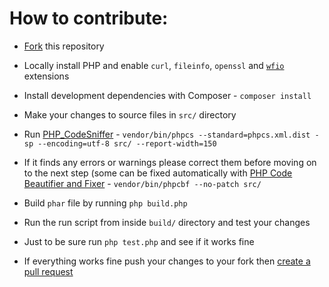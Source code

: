 # How to contribute:

- [Fork](https://github.com/jacklul/e621-Batch-Reverse-Search/fork) this repository

- Locally install PHP and enable `curl`, `fileinfo`, `openssl` and [`wfio`](https://github.com/kenjiuno/php-wfio) extensions 

- Install development dependencies with Composer - `composer install`

- Make your changes to source files in `src/` directory

- Run [PHP_CodeSniffer](https://github.com/squizlabs/PHP_CodeSniffer) - `vendor/bin/phpcs --standard=phpcs.xml.dist -sp --encoding=utf-8 src/ --report-width=150`

- If it finds any errors or warnings please correct them before moving on to the next step (some can be fixed automatically with [PHP Code Beautifier and Fixer](https://github.com/squizlabs/PHP_CodeSniffer/wiki/Fixing-Errors-Automatically) - `vendor/bin/phpcbf --no-patch src/`

- Build `phar` file by running `php build.php`

- Run the run script from inside `build/` directory and test your changes

- Just to be sure run `php test.php` and see if it works fine

- If everything works fine push your changes to your fork then [create a pull request](https://github.com/jacklul/e621-Batch-Reverse-Search/compare)